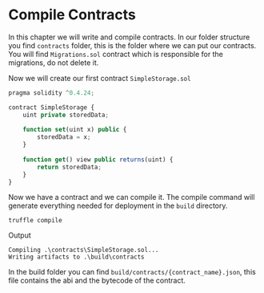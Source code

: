 # Compile Contracts
In this chapter we will write and compile contracts. In our folder structure you find `contracts` folder, this is the folder where we can put our contracts. You will find `Migrations.sol` contract which is responsible for the migrations, do not delete it. 

Now we will create our first contract `SimpleStorage.sol`
```js
pragma solidity ^0.4.24;

contract SimpleStorage {
    uint private storedData;
    
    function set(uint x) public {
        storedData = x;
    }
    
    function get() view public returns(uint) {
        return storedData;
    }
}
```

Now we have a contract and we can compile it. The compile command will generate everything needed for deployment in the `build` directory.
```
truffle compile
```
Output
```
Compiling .\contracts\SimpleStorage.sol...
Writing artifacts to .\build\contracts
```
In the build folder you can find `build/contracts/{contract_name}.json`, this file contains the abi and the bytecode of the contract.



